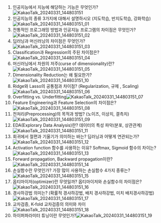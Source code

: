 1. 인공지능에서 지능에 해당하는 기능은 무엇인가?![KakaoTalk_20240331_144803151](https://github.com/qpweasd/AI-class/assets/162864993/ee55e5eb-9995-403a-9659-308069974be5)
2. 인공지능의 종류 3가지에 대해서 설명하시오 (지도학습, 반지도학습, 강화학습)![KakaoTalk_20240331_144803151_01](https://github.com/qpweasd/AI-class/assets/162864993/070da5dc-6fc9-416b-8b49-3ecc704b0158)
3. 전통적인 프로그래밍 방법과 인공지능 프로그램의 차이점은 무엇인가?![KakaoTalk_20240331_144803151_02](https://github.com/qpweasd/AI-class/assets/162864993/15422a7e-df95-4e9a-a012-05c27dc13339)
4. 딥러닝과 머신러닝의 차이점은 무엇인가?![KakaoTalk_20240331_144803151_03](https://github.com/qpweasd/AI-class/assets/162864993/bceb8b39-3e38-41e6-8a76-e7de4e0a36b5)
5. Classification과 Regression의 주된 차이점은?![KakaoTalk_20240331_144803151_04](https://github.com/qpweasd/AI-class/assets/162864993/892a4465-3df2-471e-843c-2646017072d4)
6. 머신러닝에서 차원의 저주(curse of dimensionality)란?![KakaoTalk_20240331_144803151_05](https://github.com/qpweasd/AI-class/assets/162864993/9e0659e4-3ff3-4d2a-9654-dbb47bd6ec6c)
7. Dimensionality Reduction는 왜 필요한가?![KakaoTalk_20240331_144803151_10](https://github.com/qpweasd/AI-class/assets/162864993/881fded6-d8b2-40d0-8cee-5763f6b0b50d)
8. Ridge와 Lasso의 공통점과 차이점? (Regularization, 규제 , Scaling)![KakaoTalk_20240331_144803151_06](https://github.com/qpweasd/AI-class/assets/162864993/cdad2bba-167c-4f1f-90e5-01d356ea9ae6)
9. Overfitting vs. Underfitting![KakaoTalk_20240331_144803151_07](https://github.com/qpweasd/AI-class/assets/162864993/496e486e-72a0-47a7-976f-b0d5f7ab8f84)
10. Feature Engineering과 Feature Selection의 차이점은?![KakaoTalk_20240331_144803151_08](https://github.com/qpweasd/AI-class/assets/162864993/f2391c73-52e2-404c-8e92-38646c57c9b8)
11. 전처리(Preprocessing)의 목적과 방법? (노이즈, 이상치, 결측치)![KakaoTalk_20240331_144803151_09](https://github.com/qpweasd/AI-class/assets/162864993/1c5458f7-bf39-4b4f-9c0a-4040456348e4)
12. EDA(Explorary Data Analysis)란? 데이터의 특성 파악(분포, 상관관계)![KakaoTalk_20240331_144803151_11](https://github.com/qpweasd/AI-class/assets/162864993/4c4c5e39-d8a7-40f9-8198-8b0eb7bdd6e5)
13. 회귀에서 절편과 기울기가 의미하는 바는? 딥러닝과 어떻게 연관되는가?![KakaoTalk_20240331_144803151_12](https://github.com/qpweasd/AI-class/assets/162864993/7e481b7e-461f-4257-be67-3b440641757c)
14. Activation function 함수를 사용하는 이유? Softmax, Sigmoid 함수의 차이는?![KakaoTalk_20240331_144803151_13](https://github.com/qpweasd/AI-class/assets/162864993/fb41b274-2598-4b5b-a74f-6c8db1680df6)
15. Forward propagation, Backward propagation이란?![KakaoTalk_20240331_144803151_14](https://github.com/qpweasd/AI-class/assets/162864993/9d9d7ffa-291e-4eda-9035-4735f7f7fdfb)
16. 손실함수란 무엇인가? 가장 많이 사용하는 손실함수 4가지 종류는?![KakaoTalk_20240331_144803151_15](https://github.com/qpweasd/AI-class/assets/162864993/bb463ca9-1201-44a3-95ca-569488002f25)
17. 옵티마이저(optimizer)란 무엇일까? 옵티마이저와 손실함수의 차이점은?![KakaoTalk_20240331_144803151_16](https://github.com/qpweasd/AI-class/assets/162864993/1a4cca7a-e075-40c2-a1ff-6fa95d47ca7e)
18. 경사하강법 의미는? (확률적 경사하강법, 배치 경사하강법, 미치 배치경사하강법)![KakaoTalk_20240331_144803151_17](https://github.com/qpweasd/AI-class/assets/162864993/08a1d912-40d9-4a5c-9aea-0bce22d74e7b)
19. 교차검증, K-fold 교차검증의 의미와 차이![KakaoTalk_20240331_144803151_18](https://github.com/qpweasd/AI-class/assets/162864993/7dd3da86-2213-4a53-a70e-ed88a93a0477)
20. 하이퍼파라미터 튜닝이란 무엇인가?![KakaoTalk_20240331_144803151_19](https://github.com/qpweasd/AI-class/assets/162864993/182d9214-2a2a-4346-bc1a-92c4e8044996)
